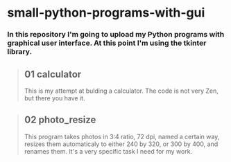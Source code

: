 # small-python-programs-with-gui

### In this repository I'm going to upload my **Python** programs with graphical user interface. At this point I'm using the tkinter library.  


> ## 01 calculator  
>
> This is my attempt at bulding a calculator. The code is not very Zen, but there you have it.  
  
> ## 02 photo_resize
>
> This program takes photos in 3:4 ratio, 72 dpi, named a certain way, resizes them automaticaly to either 240 by 320, or 300 by 400, and renames them. It's a very specific task I need for my work.
